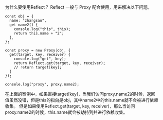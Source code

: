 



为什么要使用Reflect？
Reflect 一般与 Proxy 配合使用，用来解决以下问题。

```
const obj = {
  name: "zhangsan",
  get name2() {
    console.log("this", this);
    return this.name + "2";
  },
};

const proxy = new Proxy(obj, {
  get(target, key, receiver) {
    console.log("get", key);
    return Reflect.get(target, key, receiver);
    // return target[key];
  }
});

console.log("proxy", proxy.name2);

```
在上面的案例中，如果直接target[key]，当我们访问proxy.name2的时候，返回值虽然没错，但是this的指向是obj，其中name2中的this.name就不会被进行依赖收集。
但是如果使用Reflect.get(target, key, receiver)，那么当访问proxy.name2的时候，this.name就会被劫持到并进行依赖收集。
